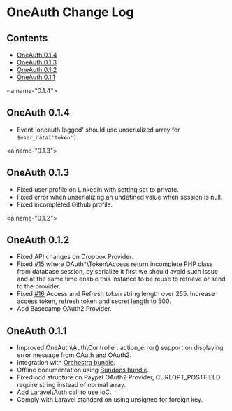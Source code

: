 # OneAuth Change Log

## Contents

- [OneAuth 0.1.4](#0.1.4)
- [OneAuth 0.1.3](#0.1.3)
- [OneAuth 0.1.2](#0.1.2)
- [OneAuth 0.1.1](#0.1.1)

<a name-"0.1.4"></a>
## OneAuth 0.1.4

- Event 'oneauth.logged' should use unserialized array for `$user_data['token']`.

<a name-"0.1.3"></a>
## OneAuth 0.1.3

- Fixed user profile on LinkedIn with setting set to private.
- Fixed error when unserializing an undefined value when session is null.
- Fixed incompleted Github profile.

<a name-"0.1.2"></a>
## OneAuth 0.1.2

- Fixed API changes on Dropbox Provider.
- Fixed [#15](https://github.com/codenitive/laravel-oneauth/pull/15) where OAuth*\Token\Access return incomplete PHP class from database session, by serialize it first we should avoid such issue and at the same time enable this instance to be reuse to retrieve or send to the provider.
- Fixed [#16](https://github.com/codenitive/laravel-oneauth/pull/16) Access and Refresh token string length over 255. Increase access token, refresh token and secret length to 500.
- Add Basecamp OAuth2 Provider.

<a name="0.1.1"></a>
## OneAuth 0.1.1

- Improved OneAuth\Auth\Controller::action_error() support on displaying error message from OAuth and OAuth2.
- Integration with [Orchestra bundle](http://bundles.laravel.com/bundle/orchestra).
- Offline documentation using [Bundocs bundle](http://bundles.laravel.com/bundle/bundocs).
- Fixed odd structure on Paypal OAuth2 Provider, CURLOPT_POSTFIELD require string instead of normal array.
- Add Laravel\Auth call to use IoC.
- Comply with Laravel standard on using unsigned for foreign key.